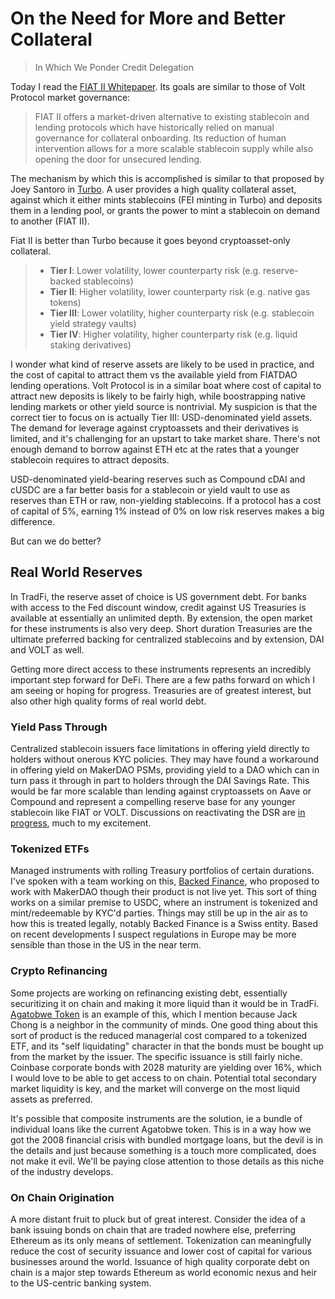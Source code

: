 <!-- Google tag (gtag.js) -->
<script async src="https://www.googletagmanager.com/gtag/js?id=G-6FD3E90TCT"></script>
<script>
  window.dataLayer = window.dataLayer || [];
  function gtag(){dataLayer.push(arguments);}
  gtag('js', new Date());

  gtag('config', 'G-6FD3E90TCT');
</script>
# On the Need for More and Better Collateral
> In Which We Ponder Credit Delegation

Today I read the [FIAT II Whitepaper](https://fiatdao.notion.site/External-FIAT-II-A-Permissionless-Credit-Marketplace-523444f528a0486e9a1adbe72c584e4a). Its goals are similar to those of Volt Protocol market governance:

>FIAT II offers a market-driven alternative to existing stablecoin and lending protocols which have historically relied on manual governance for collateral onboarding. Its reduction of human intervention allows for a more scalable stablecoin supply while also opening the door for unsecured lending.

The mechanism by which this is accomplished is similar to that proposed by Joey Santoro in [Turbo](https://medium.com/fei-protocol/the-tribe-dao-strongly-believes-that-a-healthy-and-thriving-defi-ecosystem-needs-a-robust-platform-b1faea700dfa). A user provides a high quality collateral asset, against which it either mints stablecoins (FEI minting in Turbo) and deposits them in a lending pool, or grants the power to mint a stablecoin on demand to another (FIAT II).

Fiat II is better than Turbo because it goes beyond cryptoasset-only collateral.

>- **Tier I**: Lower volatility, lower counterparty risk (e.g. reserve-backed stablecoins)
>- **Tier II**: Higher volatility, lower counterparty risk (e.g. native gas tokens)
>- **Tier III**: Lower volatility, higher counterparty risk (e.g. stablecoin yield strategy vaults)
>- **Tier IV**: Higher volatility, higher counterparty risk (e.g. liquid staking derivatives)

I wonder what kind of reserve assets are likely to be used in practice, and the cost of capital to attract them vs the available yield from FIATDAO lending operations. Volt Protocol is in a similar boat where cost of capital to attract new deposits is likely to be fairly high, while boostrapping native lending markets or other yield source is nontrivial. My suspicion is that the correct tier to focus on is actually Tier III: USD-denominated yield assets. The demand for leverage against cryptoassets and their derivatives is limited, and it's challenging for an upstart to take market share. There's not enough demand to borrow against ETH etc at the rates that a younger stablecoin requires to attract deposits.

USD-denominated yield-bearing reserves such as Compound cDAI and cUSDC are a far better basis for a stablecoin or yield vault to use as reserves than ETH or raw, non-yielding stablecoins. If a protocol has a cost of capital of 5%, earning 1% instead of 0% on low risk reserves makes a big difference.

But can we do better?

## Real World Reserves

In TradFi, the reserve asset of choice is US government debt. For banks with access to the Fed discount window, credit against US Treasuries is available at essentially an unlimited depth. By extension, the open market for these instruments is also very deep. Short duration Treasuries are the ultimate preferred backing for centralized stablecoins and by extension, DAI and VOLT as well.

Getting more direct access to these instruments represents an incredibly important step forward for DeFi. There are a few paths forward on which I am seeing or hoping for progress. Treasuries are of greatest interest, but also other high quality forms of real world debt.

### Yield Pass Through

Centralized stablecoin issuers face limitations in offering yield directly to holders without onerous KYC policies. They may have found a workaround in offering yield on MakerDAO PSMs, providing yield to a DAO which can in turn pass it through in part to holders through the DAI Savings Rate. This would be far more scalable than lending against cryptoassets on Aave or Compound and represent a compelling reserve base for any younger stablecoin like FIAT or VOLT. Discussions on reactivating the DSR are [in progress](https://forum.makerdao.com/t/discussion-on-enabling-the-dsr/18759), much to my excitement.

### Tokenized ETFs

Managed instruments with rolling Treasury portfolios of certain durations. I've spoken with a team working on this, [Backed Finance](https://backed.fi), who proposed to work with MakerDAO though their product is not live yet. This sort of thing works on a similar premise to USDC, where an instrument is tokenized and mint/redeemable by KYC'd parties. Things may still be up in the air as to how this is treated legally, notably Backed Finance is a Swiss entity. Based on recent developments I suspect regulations in Europe may be more sensible than those in the US in the near term.

### Crypto Refinancing

Some projects are working on refinancing existing debt, essentially securitizing it on chain and making it more liquid than it would be in TradFi. [Agatobwe Token](https://www.agatobwe.eco) is an example of this, which I mention because Jack Chong is a neighbor in the community of minds. One good thing about this sort of product is the reduced managerial cost compared to a tokenized ETF, and its "self liquidating" character in that the bonds must be bought up from the market by the issuer. The specific issuance is still fairly niche. Coinbase corporate bonds with 2028 maturity are yielding over 16%, which I would love to be able to get access to on chain. Potential total secondary market liquidity is key, and the market will converge on the most liquid assets as preferred.

It's possible that composite instruments are the solution, ie a bundle of individual loans like the current Agatobwe token. This is in a way how we got the 2008 financial crisis with bundled mortgage loans, but the devil is in the details and just because something is a touch more complicated, does not make it evil. We'll be paying close attention to those details as this niche of the industry develops.

### On Chain Origination

A more distant fruit to pluck but of great interest. Consider the idea of a bank issuing bonds on chain that are traded nowhere else, preferring Ethereum as its only means of settlement. Tokenization can meaningfully reduce the cost of security issuance and lower cost of capital for various businesses around the world. Issuance of high quality corporate debt on chain is a major step towards Ethereum as world economic nexus and heir to the US-centric banking system.

<script src="https://utteranc.es/client.js"
        repo="OneTrueKirk/onetruekirk.github.io"
        issue-term="pathname"
        label="comment"
        theme="github-light"
        crossorigin="anonymous"
        async>
</script>